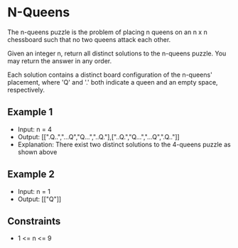 # N-Queens

The n-queens puzzle is the problem of placing n queens on an n x n chessboard such that no two queens attack each other.

Given an integer n, return all distinct solutions to the n-queens puzzle. You may return the answer in any order.

Each solution contains a distinct board configuration of the n-queens' placement, where 'Q' and '.' both indicate a queen and an empty space, respectively.

## Example 1

- Input: n = 4
- Output: [[".Q..","...Q","Q...","..Q."],["..Q.","Q...","...Q",".Q.."]]
- Explanation: There exist two distinct solutions to the 4-queens puzzle as shown above

## Example 2

- Input: n = 1
- Output: [["Q"]]

## Constraints

- 1 <= n <= 9

